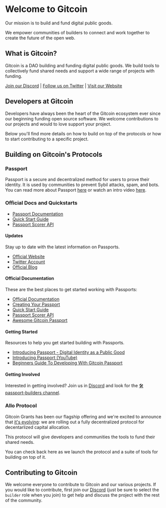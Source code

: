 # Welcome to Gitcoin

Our mission is to build and fund digital public goods.

We empower communities of builders to connect and work together to create the
future of the open web.

## What is Gitcoin?

Gitcoin is a DAO building and funding digital public goods. We build tools to
collectively fund shared needs and support a wide range of projects with
funding.

[Join our Discord](https://discord.gg/gitcoin) | [Follow us on Twitter](https://twitter.com/gitcoin) | [Visit our Website](https://www.gitcoin.co/)

## Developers at Gitcoin

Developers have always been the heart of the Gitcoin ecosystem ever since our
beginning funding open source software. We welcome contributions to our
projects and would to love support your project.

Below you'll find more details on how to build on top of the protocols or how to
start contributing to a specific project.

## Building on Gitcoin's Protocols

### Passport

Passport is a secure and decentralized method for users to prove their identity.
It is used by communities to prevent Sybil attacks, spam, and bots. You can read
more about Passport [here](https://go.gitcoin.co/blog/intro-to-passport) or
watch an intro video [here](https://www.youtube.com/watch?v=UGYixVLwzrw).

### Official Docs and Quickstarts

- [Passport Documentation](https://docs.passport.gitcoin.co/)
- [Quick Start Guide](https://docs.passport.gitcoin.co/building-with-passport/quick-start-guide)
- [Passport Scorer API](https://docs.passport.gitcoin.co/building-with-passport/scorer-api)

#### Updates

Stay up to date with the latest information on Passports.

- [Official Website](https://passport.gitcoin.co/)
- [Twitter Account](https://twitter.com/gitcoinpassport)
- [Official Blog](https://www.gitcoin.co/blog/tag/gitcoin-passport)

#### Official Documentation

These are the best places to get started working with Passports:

- [Official Documentation](https://docs.passport.gitcoin.co/)
- [Creating Your Passport](https://docs.passport.gitcoin.co/gitcoin-guides/creating-your-passport)
- [Quick Start Guide](https://docs.passport.gitcoin.co/building-with-passport/quick-start-guide)
- [Passport Scorer API](https://docs.passport.gitcoin.co/building-with-passport/scorer-api)
- [Awesome Gitcoin Passport](https://github.com/gitcoinco/awesome-gitcoin-passports)

#### Getting Started

Resources to help you get started building with Passports.

- [Introducing Passport - Digital Identity as a Public Good](https://go.gitcoin.co/blog/intro-to-passport)
- [Introducing Passport (YouTube)](https://www.youtube.com/watch?v=OyGj10pQfLY)
- [Beginners Guide To Developing With Gitcoin Passport](https://www.youtube.com/watch?v=MP4VnlcjDhk)

#### Getting Involved

Interested in getting involved? Join us in [Discord](https://gitcoin.co/discord)
and look for the [🛠passport-builders
channel](https://discord.com/channels/562828676480237578/986222591096279040).

### Allo Protocol

Gitcoin Grants has been our flagship offering and we're excited to announce that
[it's evolving](https://go.gitcoin.co/blog/introduction-to-grants-protocol): we
are rolling out a fully decentralized protocol for decentarlized capital allocation.

This protocol will give developers and communities the tools to fund their
shared needs.

You can check back here as we launch the protocol and a suite of tools for
building on top of it.

## Contributing to Gitcoin

We welcome everyone to contribute to Gitcoin and our various projects. If you
would like to contribute, first join our [Discord](https://discord.gg/gitcoin)
(just be sure to select the `builder` role when you join) to get help and
discuss the project with the rest of the community.
